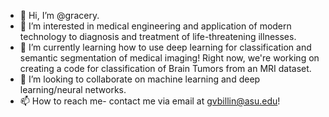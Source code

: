 - 👋 Hi, I’m @gracery.
- 👀 I’m interested in medical engineering and application of modern technology to diagnosis and treatment of life-threatening illnesses.
- 🌱 I’m currently learning how to use deep learning for classification and semantic segmentation of medical imaging! Right now, 
we're working on creating a code for classification of Brain Tumors from an MRI dataset.
- 💞️ I’m looking to collaborate on machine learning and deep learning/neural networks.
- 📫 How to reach me- contact me via email at gvbillin@asu.edu!


